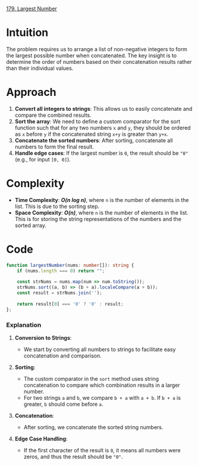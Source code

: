 [179. Largest Number](https://leetcode.com/problems/largest-number/)

# Intuition

The problem requires us to arrange a list of non-negative integers to form the largest possible number when concatenated. The key insight is to determine the order of numbers based on their concatenation results rather than their individual values.

# Approach

1. **Convert all integers to strings**: This allows us to easily concatenate and compare the combined results.
2. **Sort the array**: We need to define a custom comparator for the sort function such that for any two numbers `x` and `y`, they should be ordered as `x` before `y` if the concatenated string `x+y` is greater than `y+x`.
3. **Concatenate the sorted numbers**: After sorting, concatenate all numbers to form the final result.
4. **Handle edge cases**: If the largest number is `0`, the result should be `"0"` (e.g., for input `[0, 0]`).

# Complexity

- **Time Complexity**: ***O(n log n)***, where `n` is the number of elements in the list. This is due to the sorting step.
- **Space Complexity**: ***O(n)***, where `n` is the number of elements in the list. This is for storing the string representations of the numbers and the sorted array.

# Code
```typescript
function largestNumber(nums: number[]): string {
    if (nums.length === 0) return "";
    
    const strNums = nums.map(num => num.toString());
    strNums.sort((a, b) => (b + a).localeCompare(a + b));
    const result = strNums.join('');
    
    return result[0] === '0' ? '0' : result;
};

```

### Explanation

1. **Conversion to Strings**:
   - We start by converting all numbers to strings to facilitate easy concatenation and comparison.
   
2. **Sorting**:
   - The custom comparator in the `sort` method uses string concatenation to compare which combination results in a larger number.
   - For two strings `a` and `b`, we compare `b + a` with `a + b`. If `b + a` is greater, `b` should come before `a`.

3. **Concatenation**:
   - After sorting, we concatenate the sorted string numbers.

4. **Edge Case Handling**:
   - If the first character of the result is `0`, it means all numbers were zeros, and thus the result should be `"0"`.